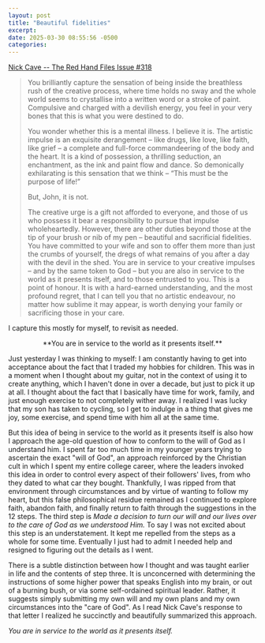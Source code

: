 ```yaml
---
layout: post
title: "Beautiful fidelities"
excerpt: 
date: 2025-03-30 08:55:56 -0500
categories: 
---
```


[Nick Cave -- The Red Hand Files Issue #318](https://www.theredhandfiles.com/balance-creative-family/)

> You brilliantly capture the sensation of being inside the breathless rush of the creative process, where time holds no sway and the whole world seems to crystallise into a written word or a stroke of paint. Compulsive and charged with a devilish energy, you feel in your very bones that this is what you were destined to do.
>
> You wonder whether this is a mental illness. I believe it is. The artistic impulse is an exquisite derangement – like drugs, like love, like faith, like grief – a complete and full-force commandeering of the body and the heart. It is a kind of possession, a thrilling seduction, an enchantment, as the ink and paint flow and dance. So demonically exhilarating is this sensation that we think – “This must be the purpose of life!”
>
> But, John, it is not. 
>
> The creative urge is a gift not afforded to everyone, and those of us who possess it bear a responsibility to pursue that impulse wholeheartedly. However, there are other duties beyond those at the tip of your brush or nib of my pen – beautiful and sacrificial fidelities. You have committed to your wife and son to offer them more than just the crumbs of yourself, the dregs of what remains of you after a day with the devil in the shed. You are in service to your creative impulses – and by the same token to God – but you are also in service to the world as it presents itself, and to those entrusted to you. This is a point of honour.  It is with a hard-earned understanding, and the most profound regret, that I can tell you that no artistic endeavour, no matter how sublime it may appear, is worth denying your family or sacrificing those in your care.

I capture this mostly for myself, to revisit as needed.

<aside markdown="1" style="text-align:center">
**You are in service to the world as it presents itself.**
</aside>

Just yesterday I was thinking to myself: I am constantly having to get into acceptance about the fact that I traded my hobbies for children. This was in a moment when I thought about my guitar, not in the context of using it to create anything, which I haven't done in over a decade, but just to pick it up at all. I thought about the fact that I basically have time for work, family, and just enough exercise to not completely wither away. I realized I was lucky that my son has taken to cycling, so I get to indulge in a thing that gives me joy, some exercise, and spend time with him all at the same time.

But this idea of being in service to the world as it presents itself is also how I approach the age-old question of how to conform to the will of God as I understand him. I spent far too much time in my younger years trying to ascertain the exact "will of God", an approach reinforced by the Christian cult in which I spent my entire college career, where the leaders invoked this idea in order to control every aspect of their followers' lives, from who they dated to what car they bought. Thankfully, I was ripped from that environment through circumstances and by virtue of wanting to follow my heart, but this false philosophical residue remained as I continued to explore faith, abandon faith, and finally return to faith through the suggestions in the 12 steps. The third step is _Made a decision to turn our will and our lives over to the care of God as we understood Him._ To say I was not excited about this step is an understatement. It kept me repelled from the steps as a whole for some time. Eventually I just had to admit I needed help and resigned to figuring out the details as I went.

There is a subtle distinction between how I thought and was taught earlier in life and the contents of step three. It is unconcerned with determining the instructions of some higher power that speaks English into my brain, or out of a burning bush, or via some self-ordained spiritual leader. Rather, it suggests simply submitting my own will and my own plans and my own circumstances into the "care of God". As I read Nick Cave's response to that letter I realized he succinctly and beautifully summarized this approach.

_You are in service to the world as it presents itself._
